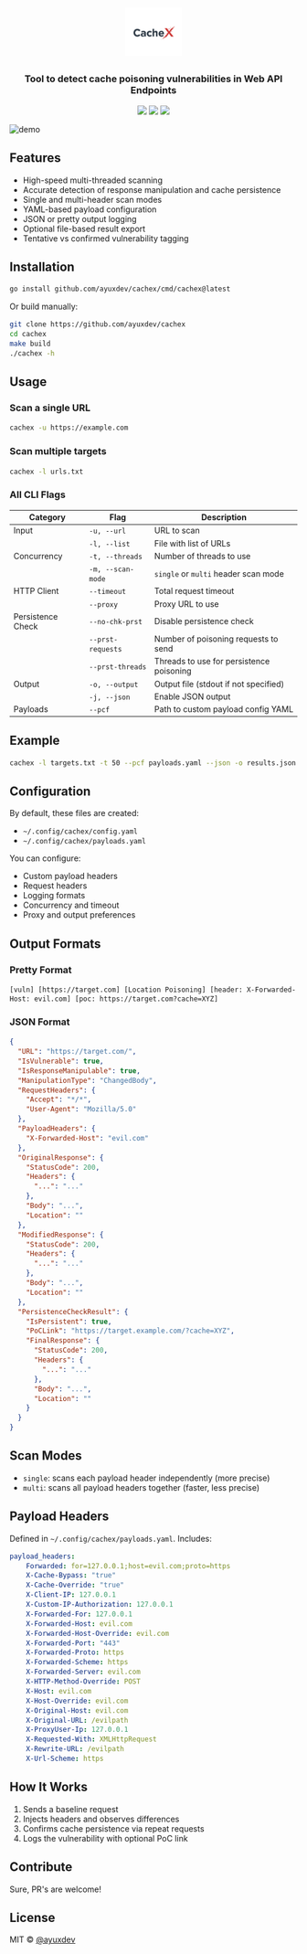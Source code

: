 <h1 align="center">
  <img src="images/cachex-logo.png" alt="cachex" width="100px">
  <br>
</h1>
<h3 align="center">Tool to detect cache poisoning vulnerabilities in Web API Endpoints</h3>

<p align="center">
  <img src="https://img.shields.io/badge/cacheX-blueviolet?style=flat-square">
  <img src="https://img.shields.io/github/go-mod/go-version/ayuxdev/cachex?style=flat-square">
  <img src="https://img.shields.io/github/license/ayuxdev/cachex?style=flat-square">
</p>

![demo](images/cachex-demo.gif)

## Features

- High-speed multi-threaded scanning
- Accurate detection of response manipulation and cache persistence
- Single and multi-header scan modes
- YAML-based payload configuration
- JSON or pretty output logging
- Optional file-based result export
- Tentative vs confirmed vulnerability tagging

## Installation

```bash
go install github.com/ayuxdev/cachex/cmd/cachex@latest
````

Or build manually:

```bash
git clone https://github.com/ayuxdev/cachex
cd cachex
make build
./cachex -h
```

## Usage

### Scan a single URL

```bash
cachex -u https://example.com
```

### Scan multiple targets

```bash
cachex -l urls.txt
```

### All CLI Flags

| Category          | Flag              | Description                              |
| ----------------- | ----------------- | ---------------------------------------- |
| Input             | `-u, --url`       | URL to scan                              |
|                   | `-l, --list`      | File with list of URLs                   |
| Concurrency       | `-t, --threads`   | Number of threads to use                 |
|                   | `-m, --scan-mode` | `single` or `multi` header scan mode     |
| HTTP Client       | `--timeout`       | Total request timeout                    |
|                   | `--proxy`         | Proxy URL to use                         |
| Persistence Check | `--no-chk-prst`   | Disable persistence check                |
|                   | `--prst-requests` | Number of poisoning requests to send     |
|                   | `--prst-threads`  | Threads to use for persistence poisoning |
| Output            | `-o, --output`    | Output file (stdout if not specified)    |
|                   | `-j, --json`      | Enable JSON output                       |
| Payloads          | `--pcf`           | Path to custom payload config YAML       |

## Example

```bash
cachex -l targets.txt -t 50 --pcf payloads.yaml --json -o results.json
```

## Configuration

By default, these files are created:

* `~/.config/cachex/config.yaml`
* `~/.config/cachex/payloads.yaml`

You can configure:

* Custom payload headers
* Request headers
* Logging formats
* Concurrency and timeout
* Proxy and output preferences

## Output Formats

### Pretty Format

```
[vuln] [https://target.com] [Location Poisoning] [header: X-Forwarded-Host: evil.com] [poc: https://target.com?cache=XYZ]
```

### JSON Format

```json
{
  "URL": "https://target.com/",
  "IsVulnerable": true,
  "IsResponseManipulable": true,
  "ManipulationType": "ChangedBody",
  "RequestHeaders": {
    "Accept": "*/*",
    "User-Agent": "Mozilla/5.0"
  },
  "PayloadHeaders": {
    "X-Forwarded-Host": "evil.com"
  },
  "OriginalResponse": {
    "StatusCode": 200,
    "Headers": {
      "...": "..."
    },
    "Body": "...",
    "Location": ""
  },
  "ModifiedResponse": {
    "StatusCode": 200,
    "Headers": {
      "...": "..."
    },
    "Body": "...",
    "Location": ""
  },
  "PersistenceCheckResult": {
    "IsPersistent": true,
    "PoCLink": "https://target.example.com/?cache=XYZ",
    "FinalResponse": {
      "StatusCode": 200,
      "Headers": {
        "...": "..."
      },
      "Body": "...",
      "Location": ""
    }
  }
}
```

## Scan Modes

* `single`: scans each payload header independently (more precise)
* `multi`: scans all payload headers together (faster, less precise)

## Payload Headers

Defined in `~/.config/cachex/payloads.yaml`. Includes:

```yaml
payload_headers:
    Forwarded: for=127.0.0.1;host=evil.com;proto=https
    X-Cache-Bypass: "true"
    X-Cache-Override: "true"
    X-Client-IP: 127.0.0.1
    X-Custom-IP-Authorization: 127.0.0.1
    X-Forwarded-For: 127.0.0.1
    X-Forwarded-Host: evil.com
    X-Forwarded-Host-Override: evil.com
    X-Forwarded-Port: "443"
    X-Forwarded-Proto: https
    X-Forwarded-Scheme: https
    X-Forwarded-Server: evil.com
    X-HTTP-Method-Override: POST
    X-Host: evil.com
    X-Host-Override: evil.com
    X-Original-Host: evil.com
    X-Original-URL: /evilpath
    X-ProxyUser-Ip: 127.0.0.1
    X-Requested-With: XMLHttpRequest
    X-Rewrite-URL: /evilpath
    X-Url-Scheme: https
```

## How It Works

1. Sends a baseline request
2. Injects headers and observes differences
3. Confirms cache persistence via repeat requests
4. Logs the vulnerability with optional PoC link

## Contribute

Sure, PR's are welcome!

## License

MIT © [@ayuxdev](https://github.com/ayuxdev)
